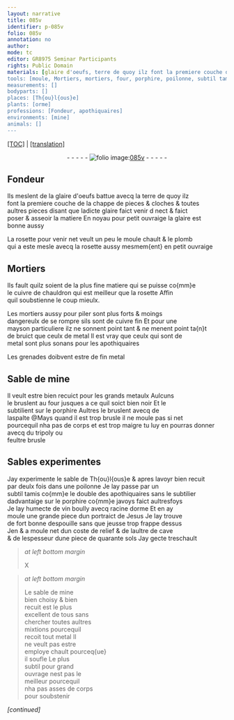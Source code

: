 ```yaml
---
layout: narrative
title: 085v
identifier: p-085v
folio: 085v
annotation: no
author:
mode: tc
editor: GR8975 Seminar Participants
rights: Public Domain
materials: [glaire d'oeufs, terre de quoy ilz font la premiere couche de la chappe de pieces & cloches & toutes aultres pieces, glaire, rosette, plomb, cuivre, metal, Sable de mine, metaulx, porphire, aspalte, tripoly, feultre brusle, sable de Th{ou}l{ous}e, vin boully avecq racine dorme, sable de mine]
tools: [moule, Mortiers, mortiers, four, porphire, poilonne, subtil tamis, double des apothiquaires]
measurements: []
bodyparts: []
places: [Th{ou}l{ous}e]
plants: [orme]
professions: [Fondeur, apothiquaires]
environments: [mine]
animals: []
---
```


<p><a href="{{ site.baseurl }}/diplomatic/">[TOC]</a> | <a href="{{ site.baseurl }}/texts/p-085v_tl/">[translation]</a></p><div class="folio" align="center">- - - - - <a href="http://gallica.bnf.fr/ark:/12148/btv1b10500001g/f176.image" target="_blank"><img src="https://cu-mkp.github.io/2017-workshop-edition/assets/photo-icon.png" alt="folio image: " style="display:inline-block; margin-bottom:-3px;"/>085v</a> - - - - - </div>  
  

## <span class="pro">Fondeur</span>

 
Ils meslent de la <span class="m">glaire d'oeufs</span> battue avecq la <span class="m">terre de quoy ilz<br/> font la premiere couche de la chappe de pieces & cloches & toutes<br/> aultres pieces</span> disant que ladicte <span class="m">glaire</span> faict venir <span class="del">d</span> nect & faict<br/> poser & asseoir la matiere En noyau pour petit ouvraige la <span class="m">glaire</span> est<br/> bonne aussy
 
La <span class="m">rosette</span> pour venir net veult un peu le <span class="tl">moule</span> chault & le <span class="m">plomb</span><br/> qui a este mesle avecq la <span class="m">rosette</span> aussy mesmem{ent} en petit ouvraige
 
 
  

## <span class="tl">Mortiers</span>

 
Ils fault quilz soient de la plus fine matiere qui se puisse co{mm}e<br/> le <span class="m">cuivre</span> de chauldron qui est meilleur que la <span class="m">rosette</span> Affin<br/> quil soubstienne le coup mieulx.
 
Les <span class="tl">mortiers</span> aussy pour piler sont plus forts & moings<br/> dangereulx de se rompre sils sont de <span class="m">cuivre</span> fin Et pour une<br/> mayson particuliere ilz ne sonnent point tant & ne menent point ta{n}t<br/> de bruict que ceulx de <span class="m">metal</span> Il est vray que ceulx qui sont de<br/> <span class="m">metal</span> sont plus sonans pour les <span class="pro">apothiquaires</span>
 
Les grenades doibvent estre de fin <span class="m">metal</span>
 
 
  

## <span class="m">Sable de <span class="env">mine</span></span>

 
Il veult estre bien recuict pour les grands <span class="m">metaulx</span> Aulcuns<br/> le bruslent au <span class="tl">four</span> jusques a ce quil soict bien noir Et le<br/> subtilient sur le <span class="tl"><span class="m">porphire</span></span> Aultres le bruslent avecq de<br/> l<span class="m">aspalte</span> @Mays quand il est trop brusle il ne moule pas si net<br/> pourcequil nha pas de corps et est trop maigre tu luy en pourras donner avecq du <span class="m">tripoly</span> ou<br/> <span class="m">feultre brusle</span>
 
 
  

## Sables experimentes

 
Jay experimente le <span class="m">sable de <span class="pl">Th{ou}l{ous}e</span></span> & apres lavoyr bien recuit<br/> par deulx fois dans une <span class="tl">poilonne</span> Je lay passe par un<br/> <span class="tl">subtil tamis</span> co{mm}e le <span class="tl">double des <span class="pro">apothiquaires</span></span> sans le subtilier<br/> dadvantaige sur le <span class="tl"><span class="m">porphire</span></span> co{mm}e javoys faict aultresfoys<br/> Je lay humecte de <span class="m">vin boully avecq racine d<span class="pa">orme</span></span> Et en ay<br/> moule une grande piece dun portraict de <span class="pn">Jesus</span> Je lay trouve<br/> de fort bonne despouille sans que jeusse trop frappe dessus<br/> <span class="del">Jen</span> & a moule net dun coste de relief & de laultre de cave<br/> & de lespesseur dune piece de quarante <span class="cn">sols</span> Jay gecte treschault
 
> *at left bottom margin*
> 
> 
>   X 
 
> *at left bottom margin*
> 
> 
>   Le <span class="m">sable de <span class="env">mine</span></span><br/> bien choisy & bien<br/> recuit est le plus<br/> excellent de tous sans<br/> chercher toutes aultres<br/> mixtions pourcequil<br/> recoit tout <span class="m">metal</span> Il<br/> ne veult pas estre<br/> employe chault pourceq{ue}<br/> il soufle Le plus<br/> subtil pour grand<br/> ouvrage nest pas le<br/> meilleur pourcequil<br/> nha pas asses de corps<br/> pour soubstenir
 
*[continued]*
 
